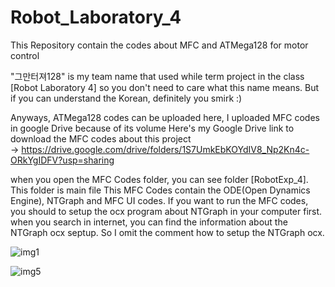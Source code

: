# Robot_Laboratory_4
This Repository contain the codes about MFC and ATMega128 for motor control


"그만터져128" is my team name that used while term project in the class [Robot Laboratory 4]
so you don't need to care what this name means. But if you can understand the Korean, definitely you smirk :)

Anyways, ATMega128 codes can be uploaded here, I uploaded MFC codes in google Drive because of its volume
Here's my Google Drive link to download the MFC codes about this project  
→ https://drive.google.com/drive/folders/1S7UmkEbKOYdIV8_Np2Kn4c-ORkYgIDFV?usp=sharing

when you open the MFC Codes folder, you can see folder [RobotExp_4]. This folder is main file
This MFC Codes contain the ODE(Open Dynamics Engine), NTGraph and MFC UI codes. If you want to run the MFC codes, you should to setup the ocx program about NTGraph in your computer first.  
when you search in internet, you can find the information about the NTGraph ocx septup. So I omit the comment how to setup the NTGraph ocx.



![img1](https://user-images.githubusercontent.com/28477132/147460662-e27800a1-ce9b-41a8-aed0-2b54920c221e.png)

![img5](https://user-images.githubusercontent.com/28477132/147486179-b592fbc3-9bef-45db-9a2f-3c9748787d34.gif)
